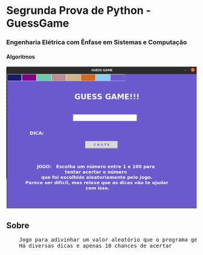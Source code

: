 <h1> Segrunda Prova de Python - GuessGame</h1>
<h3> Engenharia Elétrica com Ênfase em Sistemas e Computação </h3>
<h4> Algoritmos </h4>


<img src = "Guess.jpg" />

<h2>Sobre</h2>
<pre>
    Jogo para adivinhar um valor aleatório que o programa gera no início.
    Há diversas dicas e apenas 10 chances de acertar
</pre>
